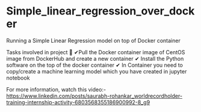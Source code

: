 # Simple_linear_regression_over_docker
Running a Simple Linear Regression model on top of Docker container

Tasks involved in project 📄
✔Pull the Docker container image of CentOS image from DockerHub and create a new container
✔ Install the Python software on the top of the docker container
✔ In Container you need to copy/create a machine learning model which you have created in jupyter notebook

For more information, watch this video:-
https://www.linkedin.com/posts/saurabh-rohankar_worldrecordholder-training-internship-activity-6803568355186900992-8_g9
